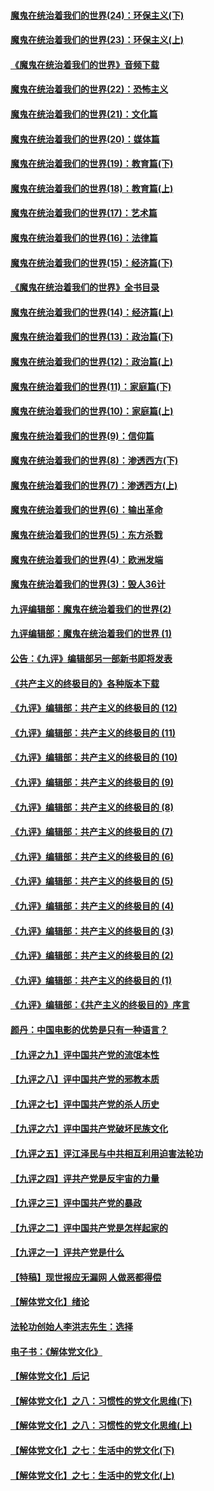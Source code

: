 #### [魔鬼在统治着我们的世界(24)：环保主义(下)](../pages/nsc422/n10695307.md?t=10141534) 

#### [魔鬼在统治着我们的世界(23)：环保主义(上)](../pages/nsc422/n10688613.md?t=10141534) 

#### [《魔鬼在统治着我们的世界》音频下载](../pages/nsc422/n10635553.md?t=10141534) 

#### [魔鬼在统治着我们的世界(22)：恐怖主义](../pages/nsc422/n10614727.md?t=10141534) 

#### [魔鬼在统治着我们的世界(21)：文化篇](../pages/nsc422/n10597706.md?t=10141534) 

#### [魔鬼在统治着我们的世界(20)：媒体篇](../pages/nsc422/n10586579.md?t=10141534) 

#### [魔鬼在统治着我们的世界(19)：教育篇(下)](../pages/nsc422/n10564808.md?t=10141534) 

#### [魔鬼在统治着我们的世界(18)：教育篇(上)](../pages/nsc422/n10526970.md?t=10141534) 

#### [魔鬼在统治着我们的世界(17)：艺术篇](../pages/nsc422/n10499093.md?t=10141534) 

#### [魔鬼在统治着我们的世界(16)：法律篇](../pages/nsc422/n10485969.md?t=10141534) 

#### [魔鬼在统治着我们的世界(15)：经济篇(下)](../pages/nsc422/n10469975.md?t=10141534) 

#### [《魔鬼在统治着我们的世界》全书目录](../pages/nsc422/n10464261.md?t=10141534) 

#### [魔鬼在统治着我们的世界(14)：经济篇(上)](../pages/nsc422/n10457370.md?t=10141534) 

#### [魔鬼在统治着我们的世界(13)：政治篇(下)](../pages/nsc422/n10448270.md?t=10141534) 

#### [魔鬼在统治着我们的世界(12)：政治篇(上)](../pages/nsc422/n10444576.md?t=10141534) 

#### [魔鬼在统治着我们的世界(11)：家庭篇(下)](../pages/nsc422/n10440961.md?t=10141534) 

#### [魔鬼在统治着我们的世界(10)：家庭篇(上)](../pages/nsc422/n10435448.md?t=10141534) 

#### [魔鬼在统治着我们的世界(9)：信仰篇](../pages/nsc422/n10432159.md?t=10141534) 

#### [魔鬼在统治着我们的世界(8)：渗透西方(下)](../pages/nsc422/n10429603.md?t=10141534) 

#### [魔鬼在统治着我们的世界(7)：渗透西方(上)](../pages/nsc422/n10426013.md?t=10141534) 

#### [魔鬼在统治着我们的世界(6)：输出革命](../pages/nsc422/n10421536.md?t=10141534) 

#### [魔鬼在统治着我们的世界(5)：东方杀戮](../pages/nsc422/n10417707.md?t=10141534) 

#### [魔鬼在统治着我们的世界(4)：欧洲发端](../pages/nsc422/n10414890.md?t=10141534) 

#### [魔鬼在统治着我们的世界(3)：毁人36计](../pages/nsc422/n10411583.md?t=10141534) 

#### [九评编辑部：魔鬼在统治着我们的世界(2)](../pages/nsc422/n10410036.md?t=10141534) 

#### [九评编辑部：魔鬼在统治着我们的世界 (1)](../pages/nsc422/n10406825.md?t=10141534) 

#### [公告：《九评》编辑部另一部新书即将发表](../pages/nsc422/n10405104.md?t=10141534) 

#### [《共产主义的终极目的》各种版本下载](../pages/nsc422/n10022138.md?t=10141534) 

#### [《九评》编辑部：共产主义的终极目的 (12)](../pages/nsc422/n9933272.md?t=10141534) 

#### [《九评》编辑部：共产主义的终极目的 (11)](../pages/nsc422/n9924973.md?t=10141534) 

#### [《九评》编辑部：共产主义的终极目的 (10)](../pages/nsc422/n9920883.md?t=10141534) 

#### [《九评》编辑部：共产主义的终极目的 (9)](../pages/nsc422/n9916363.md?t=10141534) 

#### [《九评》编辑部：共产主义的终极目的 (8)](../pages/nsc422/n9912488.md?t=10141534) 

#### [《九评》编辑部：共产主义的终极目的 (7)](../pages/nsc422/n9901176.md?t=10141534) 

#### [《九评》编辑部：共产主义的终极目的 (6)](../pages/nsc422/n9899359.md?t=10141534) 

#### [《九评》编辑部：共产主义的终极目的 (5)](../pages/nsc422/n9893174.md?t=10141534) 

#### [《九评》编辑部：共产主义的终极目的 (4)](../pages/nsc422/n9891246.md?t=10141534) 

#### [《九评》编辑部：共产主义的终极目的 (3)](../pages/nsc422/n9879879.md?t=10141534) 

#### [《九评》编辑部：共产主义的终极目的 (2)](../pages/nsc422/n9876205.md?t=10141534) 

#### [《九评》编辑部：共产主义的终极目的 (1)](../pages/nsc422/n9865857.md?t=10141534) 

#### [《九评》编辑部：《共产主义的终极目的》序言](../pages/nsc422/n9862666.md?t=10141534) 

#### [颜丹：中国电影的优势是只有一种语言？](../pages/nsc422/n9583062.md?t=10141534) 

#### [【九评之九】评中国共产党的流氓本性](../pages/nsc422/n737542.md?t=10141534) 

#### [【九评之八】评中国共产党的邪教本质](../pages/nsc422/n735942.md?t=10141534) 

#### [【九评之七】评中国共产党的杀人历史](../pages/nsc422/n733806.md?t=10141534) 

#### [【九评之六】评中国共产党破坏民族文化](../pages/nsc422/n731667.md?t=10141534) 

#### [【九评之五】评江泽民与中共相互利用迫害法轮功](../pages/nsc422/n730058.md?t=10141534) 

#### [【九评之四】评共产党是反宇宙的力量](../pages/nsc422/n727814.md?t=10141534) 

#### [【九评之三】评中国共产党的暴政](../pages/nsc422/n725597.md?t=10141534) 

#### [【九评之二】评中国共产党是怎样起家的](../pages/nsc422/n723946.md?t=10141534) 

#### [【九评之一】评共产党是什么](../pages/nsc422/n722529.md?t=10141534) 

#### [【特稿】现世报应无漏网 人做恶都得偿](../pages/nsc422/n4215167.md?t=10141534) 

#### [【解体党文化】绪论](../pages/nsc422/n1449356.md?t=10141534) 

#### [法轮功创始人李洪志先生：选择](../pages/nsc422/n3580738.md?t=10141534) 

#### [电子书：《解体党文化》](../pages/nsc422/n1573484.md?t=10141534) 

#### [【解体党文化】后记](../pages/nsc422/n1531999.md?t=10141534) 

#### [【解体党文化】之八：习惯性的党文化思维(下)](../pages/nsc422/n1526477.md?t=10141534) 

#### [【解体党文化】之八：习惯性的党文化思维(上)](../pages/nsc422/n1520631.md?t=10141534) 

#### [【解体党文化】之七：生活中的党文化(下)](../pages/nsc422/n1513446.md?t=10141534) 

#### [【解体党文化】之七：生活中的党文化(上)](../pages/nsc422/n1509358.md?t=10141534) 

